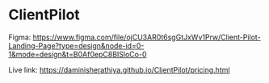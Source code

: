 # ClientPilot
Figma: https://www.figma.com/file/ojCU3AR0t6sgGtJxWv1Prw/Client-Pilot-Landing-Page?type=design&node-id=0-1&mode=design&t=B0Af0epC8BISloCo-0

Live link: https://daminisherathiya.github.io/ClientPilot/pricing.html
